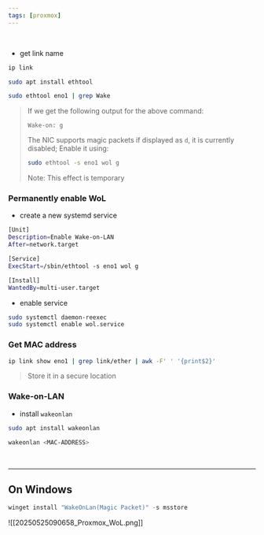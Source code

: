 ```yaml
---
tags: [proxmox]
---
```


</br>

- get link name
```bash ln:False
ip link
```

```bash ln:False
sudo apt install ethtool
```

```bash ln:False
sudo ethtool eno1 | grep Wake
```

> If we get the following output for the above command:
> ```text ln:False
> Wake-on: g
> ```
> The NIC supports magic packets
> if displayed as `d`, it is currently disabled; Enable it using:
> ```bash ln:False
> sudo ethtool -s eno1 wol g
> ```
> Note: This effect is temporary

### Permanently enable WoL

- create a new systemd service
```bash ln:False title:etc/systemd/system/wol.service
[Unit]
Description=Enable Wake-on-LAN
After=network.target

[Service]
ExecStart=/sbin/ethtool -s eno1 wol g

[Install]
WantedBy=multi-user.target
```

- enable service
```bash ln:False
sudo systemctl daemon-reexec
sudo systemctl enable wol.service
```

### Get MAC address

```bash ln:False
ip link show eno1 | grep link/ether | awk -F' ' '{print$2}'
```

> Store it in a secure location

### Wake-on-LAN

- install `wakeonlan`
```bash ln:False
sudo apt install wakeonlan
```

```bash ln:False
wakeonlan <MAC-ADDRESS>
```

</br>

---

## On Windows
  
```powershell ln:False title:ㅤPowershell
winget install "WakeOnLan(Magic Packet)" -s msstore
```

![[20250525090658_Proxmox_WoL.png]]




